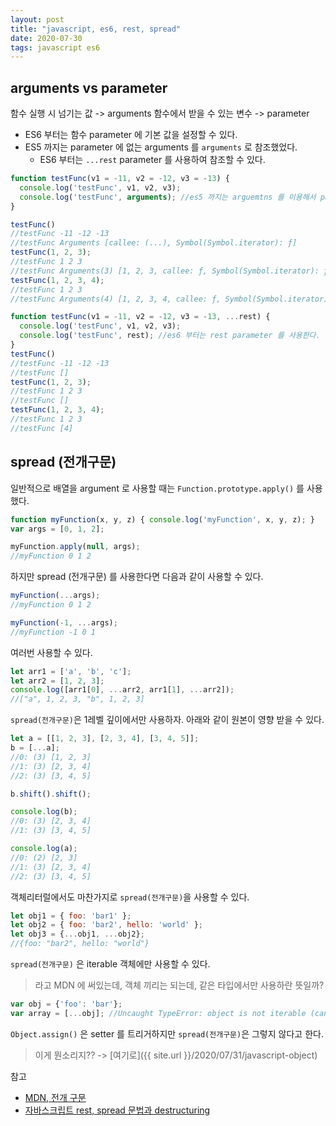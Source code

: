 ```yaml
---
layout: post
title: "javascript, es6, rest, spread"
date: 2020-07-30
tags: javascript es6
---
```


## arguments vs parameter

함수 실행 시 넘기는 값 -> arguments
함수에서 받을 수 있는 변수 -> parameter

* ES6 부터는 함수 parameter 에 기본 값을 설정할 수 있다.
* ES5 까지는 parameter 에 없는 arguments 를 `arguments` 로 참조했었다.
  * ES6 부터는 `...rest` parameter 를 사용하여 참조할 수 있다.

``` javascript
function testFunc(v1 = -11, v2 = -12, v3 = -13) {
  console.log('testFunc', v1, v2, v3);
  console.log('testFunc', arguments); //es5 까지는 arguemtns 를 이용해서 parameter 이후의 arguments 를 참조했다.
}

testFunc()
//testFunc -11 -12 -13
//testFunc Arguments [callee: (...), Symbol(Symbol.iterator): ƒ]
testFunc(1, 2, 3);
//testFunc 1 2 3
//testFunc Arguments(3) [1, 2, 3, callee: ƒ, Symbol(Symbol.iterator): ƒ]
testFunc(1, 2, 3, 4);
//testFunc 1 2 3
//testFunc Arguments(4) [1, 2, 3, 4, callee: ƒ, Symbol(Symbol.iterator): ƒ]

function testFunc(v1 = -11, v2 = -12, v3 = -13, ...rest) {
  console.log('testFunc', v1, v2, v3);
  console.log('testFunc', rest); //es6 부터는 rest parameter 를 사용한다.
}
testFunc()
//testFunc -11 -12 -13
//testFunc []
testFunc(1, 2, 3);
//testFunc 1 2 3
//testFunc []
testFunc(1, 2, 3, 4);
//testFunc 1 2 3
//testFunc [4]
```

## spread (전개구문)

일반적으로 배열을 argument 로 사용할 때는 `Function.prototype.apply()` 를 사용했다.
``` javascript
function myFunction(x, y, z) { console.log('myFunction', x, y, z); }
var args = [0, 1, 2];

myFunction.apply(null, args);
//myFunction 0 1 2
```

하지만 spread (전개구문) 를 사용한다면 다음과 같이 사용할 수 있다.

``` javascript
myFunction(...args);
//myFunction 0 1 2

myFunction(-1, ...args);
//myFunction -1 0 1
```

여러번 사용할 수 있다.

``` javascript
let arr1 = ['a', 'b', 'c'];
let arr2 = [1, 2, 3];
console.log([arr1[0], ...arr2, arr1[1], ...arr2]);
//["a", 1, 2, 3, "b", 1, 2, 3]
```

`spread(전개구문)`은 1레벨 깊이에서만 사용하자. 아래와 같이 원본이 영향 받을 수 있다.

``` javaScript
let a = [[1, 2, 3], [2, 3, 4], [3, 4, 5]];
b = [...a];
//0: (3) [1, 2, 3]
//1: (3) [2, 3, 4]
//2: (3) [3, 4, 5]

b.shift().shift();

console.log(b);
//0: (3) [2, 3, 4]
//1: (3) [3, 4, 5]

console.log(a);
//0: (2) [2, 3]
//1: (3) [2, 3, 4]
//2: (3) [3, 4, 5]
```

객체리터럴에서도 마찬가지로 `spread(전개구문)`을 사용할 수 있다.
``` javascript
let obj1 = { foo: 'bar1' };
let obj2 = { foo: 'bar2', hello: 'world' };
let obj3 = {...obj1, ...obj2};
//{foo: "bar2", hello: "world"}
```

`spread(전개구문)` 은 iterable 객체에만 사용할 수 있다.
> 라고 MDN 에 써있는데, 객체 끼리는 되는데, 같은 타입에서만 사용하란 뜻일까?

``` javascript
var obj = {'foo': 'bar'};
var array = [...obj]; //Uncaught TypeError: object is not iterable (cannot read property Symbol(Symbol.iterator))
```



`Object.assign()` 은 setter 를 트리거하지만 `spread(전개구문)`은 그렇지 않다고 한다.
> 이게 뭔소리지?? -> [여기로]({{ site.url }}/2020/07/31/javascript-object)

참고
- [MDN, 전개 구문](https://developer.mozilla.org/ko/docs/Web/JavaScript/Reference/Operators/Spread_syntax)
- [자바스크립트 rest, spread 문법과 destructuring](https://velog.io/@ashnamuh/%EC%9E%90%EB%B0%94%EC%8A%A4%ED%81%AC%EB%A6%BD%ED%8A%B8-rest-spread-%EB%AC%B8%EB%B2%95%EA%B3%BC-destructuring)
